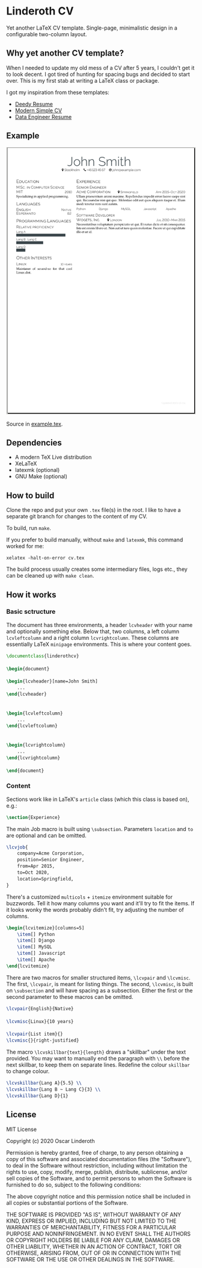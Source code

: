Linderoth CV
============
Yet another LaTeX CV template. Single-page, minimalistic design in a
configurable two-column layout.


Why yet another CV template?
----------------------------
When I needed to update my old mess of a CV after 5 years, I couldn't get it to
look decent. I got tired of hunting for spacing bugs and decided to start over.
This is my first stab at writing a LaTeX class or package.

I got my inspiration from these templates:

- [Deedy Resume](https://github.com/deedy/Deedy-Resume)
- [Modern Simple CV](https://github.com/latex-ninja/modern-simple-cv)
- [Data Engineer Resume](https://github.com/opensorceror/Data-Engineer-Resume-LaTeX)


Example
-------
![Example](./example.png)

Source in [example.tex](./example.tex).


Dependencies
------------
- A modern TeX Live distribution
- XeLaTeX
- latexmk (optional)
- GNU Make (optional)


How to build
------------
Clone the repo and put your own `.tex` file(s) in the root. I like to have a
separate git branch for changes to the content of my CV.

To build, run `make`.

If you prefer to build manually, without `make` and `latexmk`, this command worked for me:
```
xelatex -halt-on-error cv.tex
```

The build process usually creates some intermediary files, logs etc., they can
be cleaned up with `make clean`.


How it works
------------

### Basic sctructure
The document has three environments, a header `lcvheader` with your name and optionally something else. Below that, two columns, a left column `lcvleftcolumn` and a right column `lcvrightcolumn`. These columns are essentially LaTeX `minipage` environments. This is where your content goes.

```latex
\documentclass{linderothcv}

\begin{document}

\begin{lcvheader}[name=John Smith]
    ...
\end{lcvheader}


\begin{lcvleftcolumn}
    ...
\end{lcvleftcolumn}


\begin{lcvrightcolumn}
    ...
\end{lcvrightcolumn}

\end{document}
```

### Content

Sections work like in LaTeX's `article` class (which this class is based on), e.g.:
```latex
\section{Experience}
```

The main Job macro is built using `\subsection`. Parameters `location` and `to` are optional and can be omitted.
```latex
\lcvjob{
    company=Acme Corporation,
    position=Senior Engineer,
    from=Apr 2015,
    to=Oct 2020,
    location=Springfield,
}
```

There's a customized `multicols` + `itemize` environment suitable for buzzwords. Tell it how many columns you want and it'll try to fit the items. If it looks wonky the words probably didn't fit, try adjusting the number of columns.
```latex
\begin{lcvitemize}[columns=5]
    \item[] Python
    \item[] Django
    \item[] MySQL
    \item[] Javascript
    \item[] Apache
\end{lcvitemize}
```

There are two macros for smaller structured items, `\lcvpair` and `\lcvmisc`. The first, `\lcvpair`, is meant for listing things. The second, `\lcvmisc`, is built on `\subsection` and will have spacing as a subsection. Either the first or the second parameter to these macros can be omitted.
```latex
\lcvpair{English}{Native}

\lcvmisc{Linux}{10 years}

\lcvpair{List item}{}
\lcvmisc{}{right-justified}
```

The macro `\lcvskillbar{text}{length}` draws a "skillbar" under the text provided. You may want to manually end the paragraph with `\\` before the next skillbar, to keep them on separate lines. Redefine the colour `skillbar` to change colour.
```latex
\lcvskillbar{Lang A}{5.5} \\
\lcvskillbar{Lang B ~ Lang C}{3} \\
\lcvskillbar{Lang D}{1}
```


License
-------
MIT License

Copyright (c) 2020 Oscar Linderoth

Permission is hereby granted, free of charge, to any person obtaining a copy
of this software and associated documentation files (the "Software"), to deal
in the Software without restriction, including without limitation the rights
to use, copy, modify, merge, publish, distribute, sublicense, and/or sell
copies of the Software, and to permit persons to whom the Software is
furnished to do so, subject to the following conditions:

The above copyright notice and this permission notice shall be included in all
copies or substantial portions of the Software.

THE SOFTWARE IS PROVIDED "AS IS", WITHOUT WARRANTY OF ANY KIND, EXPRESS OR
IMPLIED, INCLUDING BUT NOT LIMITED TO THE WARRANTIES OF MERCHANTABILITY,
FITNESS FOR A PARTICULAR PURPOSE AND NONINFRINGEMENT. IN NO EVENT SHALL THE
AUTHORS OR COPYRIGHT HOLDERS BE LIABLE FOR ANY CLAIM, DAMAGES OR OTHER
LIABILITY, WHETHER IN AN ACTION OF CONTRACT, TORT OR OTHERWISE, ARISING FROM,
OUT OF OR IN CONNECTION WITH THE SOFTWARE OR THE USE OR OTHER DEALINGS IN THE
SOFTWARE.
